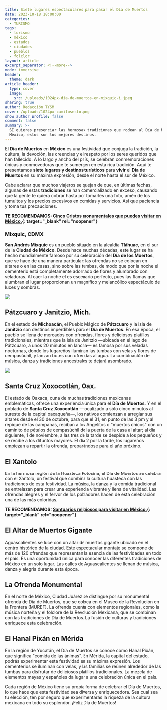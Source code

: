 ```yaml
---
title: Siete lugares espectaculares para pasar el Día de Muertos
date: 2023-10-18 18:00:00
categories:
  - TURISMO
tags:
  - turismo
  - méxico
  - estados
  - ciudades
  - pueblos
  - folclor
layout: article
excerpt_separator: <!--more-->
mode: immersive
header:
  theme: dark
article_header:
  type: cover
  image:
    src: /uploads/1024px-dia-de-muertos-en-mixquic-i.jpeg
sharing: true
author: Redacción TYSM
cover: /uploads/1024px-camilosesto.png
show_author_profile: false
comment: false
summary: >-
  SI quieres presenciar las hermosas tradiciones que rodean al Día de Muertos en
  México, estos son los mejores destinos.
---
```

El **Día de Muertos** en **México** es una festividad que conjuga la tradición, la cultura, la devoción, las creencias y el respeto por los seres queridos que han fallecido. A lo largo y ancho del país, se celebran conmemoraciones únicas y conmovedoras que te sumergen en esta rica tradición. Aquí te presentamos **siete lugares y destinos turísticos** para **vivir** el **Día de Muertos** en su máxima expresión, desde el norte hasta el sur de México.

Cabe aclarar que muchos viajeros se quejan de que, en últimas fechas, algunas de estas **tradiciones** se han comercializado en exceso, causando que la gente te quiera cobrar hasta por tomarles una foto, amén de los tumultos y los precios excesivos en comidas y servicios. Así que paciencia y toma tus precauciones.

**TE RECOMENDAMOS: [Cinco Cristos monumentales que puedes visitar en México.](https://blog.tonoysumariachi.com/turismo/2022/09/09/cinco-cristos-monumentales-que-puedes-visitar-en-mexico.html){: target="_blank" rel="noopener"}**

### Mixquic, CDMX

**San Andrés Mixquic** es un pueblo situado en la alcaldía **Tláhuac**, en el sur de la **Ciudad de México**. Desde hace muchas décadas, este lugar se ha hecho mundialmente famoso por su celebración del **Día de los Muertos**, que se hace de una manera particular: las ofrendas no se colocan en altares o en las casas, sino sobre las tumbas, de modo que por la noche el cementerio está completamente adornado de flores y alumbrado con veladoras. Al caer la noche el es escenario perfecto, pues las flamas que alumbran el lugar proporcionan un magnífico y melancólico espectáculo de luces y sombras.

![](https://upload.wikimedia.org/wikipedia/commons/thumb/1/1b/D%C3%ADa_de_muertos_en_Mixquic_X.jpg/1024px-D%C3%ADa_de_muertos_en_Mixquic_X.jpg)

## Pátzcuaro y Janitzio, Mich.

En el estado de **Michoacán**, el Pueblo Mágico de **Pátzcuaro** y la isla de **Janitzio** son destinos imperdibles para el **Día de Muertos**. En esa época, el pueblo se llena de mercados con ofrendas, flores y deliciosos platillos tradicionales, mientras que la isla de Janitzio —ubicada en el lago de Pátzcuaro, a unos 20 minutos en lancha— es famosa por sus veladas nocturnas, donde los lugareños iluminan las tumbas con velas y flores de cempasúchil, y lanzan botes con ofrendas al agua. La combinación de música, danza y tradiciones ancestrales te dejará asombrado.

![](https://upload.wikimedia.org/wikipedia/commons/thumb/9/92/Noche_de_Muertos_en_Janitzio.jpg/1024px-Noche_de_Muertos_en_Janitzio.jpg)

## Santa Cruz Xoxocotlán, Oax.

El estado de Oaxaca, cuna de muchas tradiciones mexicanas emblemáticas, ofrece una experiencia única para el **Día de Muertos**. Y en el poblado de **Santa Cruz Xoxocotlán** —localizado a sólo cinco minutos al sureste de la capital oaxaqueña—, los nativos comienzan a arreglar sus altares desde el 30 de octubre, para que el 31, en punto de las 3 pm y al repique de las campanas, reciban a los Angelitos o "muertos chicos" con un caminito de pétalos de cempasúchil de la puerta de la casa al altar; al día siguiente, 1 de noviembre, a las tres de la tarde se despide a los pequeños y se recibe a los difuntos mayores. El día 2 por la tarde, los lugareños empiezan a repartir la ofrenda, preparándose para el año próximo.

## El Xantolo

En la hermosa región de la Huasteca Potosina, el Día de Muertos se celebra con el Xantolo, un festival que combina la cultura huasteca con las tradiciones de esta festividad. La música, la danza y la comida tradicional se entrelazan para crear una experiencia vibrante y llena de vitalidad. Las ofrendas alegres y el fervor de los pobladores hacen de esta celebración una de las más coloridas.

**TE RECOMENDAMOS: [Santuarios religiosos para visitar en México.](https://blog.tonoysumariachi.com/turismo/2022/07/15/santuarios-religiosos-para-visitar-en-mexico.html){: target="_blank" rel="noopener"}**

## El Altar de Muertos Gigante

Aguascalientes se luce con un altar de muertos gigante ubicado en el centro histórico de la ciudad. Este espectacular montaje se compone de más de 120 ofrendas que representan la esencia de las festividades en todo el país. Es una oportunidad única para conocer las diferentes tradiciones de México en un solo lugar. Las calles de Aguascalientes se llenan de música, danza y alegría durante esta época.

## La Ofrenda Monumental

En el norte de México, Ciudad Juárez se distingue por su monumental ofrenda de Día de Muertos, que se coloca en el Museo de la Revolución en la Frontera (MUREF). La ofrenda cuenta con elementos regionales, como la música norteña y el folclore de la Revolución Mexicana, que se combinan con las tradiciones de Día de Muertos. La fusión de culturas y tradiciones enriquece esta celebración.

## El Hanal Pixán en Mérida

En la región de Yucatán, el Día de Muertos se conoce como Hanal Pixán, que significa "comida de las ánimas". En Mérida, la capital del estado, podrás experimentar esta festividad en su máxima expresión. Los cementerios se iluminan con velas, y las familias se reúnen alrededor de las tumbas para disfrutar de deliciosos platillos tradicionales. La mezcla de elementos mayas y españoles da lugar a una celebración única en el país.

Cada región de México tiene su propia forma de celebrar el Día de Muertos, lo que hace que esta festividad sea diversa y enriquecedora. Sea cual sea tu elección, ten por seguro que experimentarás la riqueza de la cultura mexicana en todo su esplendor. ¡Feliz Día de Muertos!